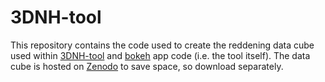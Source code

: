 # 3DNH-tool

This repository contains the code used to create the reddening data cube used within [3DNH-tool](http://astro.uni-tuebingen.de/nh3d/nhtool) and [bokeh](https://bokeh.org) app code (i.e. the tool itself). The data cube is hosted on [Zenodo](https://zenodo.org/records/10779060) to save space, so download separately. 
